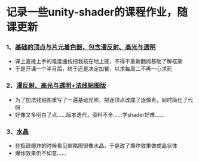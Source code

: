 # 记录一些unity-shader的课程作业，随课更新  
###  1、[基础的顶点与片元着色器，包含漫反射、高光与透明 ](https://github.com/lizzzeeeden/learning_shader/blob/main/BaseVFShader.shader)
- 课上直接上手的难度曲线把我按在地上搓，不得不重新翻阅基础了解框架
- 于是开课一个半月后，终于还是决定加餐，以求每周二不再一心求死
### 2、[漫反射、高光与透明+法线贴图版](https://github.com/lizzzeeeden/learning_shader/blob/main/BaseVFShader_Bump.shader)
- 为了加法线贴图重写了一遍基础光照，把逐顶点改成了逐像素，同时简化了代码
- 好像又多明白了点……版本迭代，资料不全……学shader好难……
### 3、[水晶](https://github.com/lizzzeeeden/learning_shader/tree/main/Crystal)
- 在捣鼓爆炸的时候看见缩略图很像水晶，于是改了爆炸效果做成晶状体
- 爆炸效果仍不如意……
